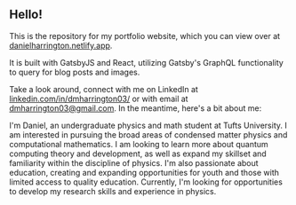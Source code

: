 ## Hello!

This is the repository for my portfolio website, which you can view over at [danielharrington.netlify.app](https://danielharrington.netlify.app/).

It is built with GatsbyJS and React, utilizing Gatsby's GraphQL functionality to query for blog posts and images. 

Take a look around, connect with me on LinkedIn at 
[linkedin.com/in/dmharrington03/](https://www.linkedin.com/in/dmharrington03/)
or with email at dmharrington03@gmail.com. In the meantime, here's a bit about me:

I'm Daniel, an undergraduate physics and math student at Tufts University. I am interested in pursuing the broad areas of condensed matter physics and computational mathematics. I am looking to learn more about quantum computing theory and development, as well as expand my skillset and familiarity within the discipline of physics. I'm also passionate about education, creating and expanding opportunities for youth and those with limited access to quality education. Currently, I'm looking for opportunities to develop my research skills and experience in physics.